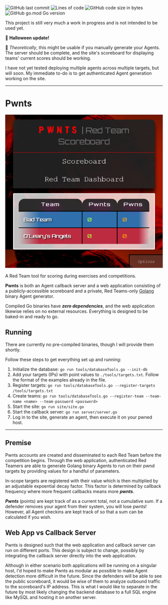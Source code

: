 ![GitHub last commit](https://img.shields.io/github/last-commit/s-christian/pwnts?style=flat&logo=github)
![Lines of code](https://img.shields.io/tokei/lines/github/s-christian/pwnts?style=flat&logo=github)
![GitHub code size in bytes](https://img.shields.io/github/languages/code-size/s-christian/pwnts?style=flat&logo=github)
![GitHub go.mod Go version](https://img.shields.io/github/go-mod/go-version/s-christian/pwnts?style=flat&logo=go)

This project is still very much a work in progress and is not intended to be used yet.

🎃 **Halloween update!**

👻 *Theoretically*, this might be usable if you manually generate your Agents. The server should be complete, and the site's scoreboard for displaying teams' current scores should be working.

I have not yet tested deploying multiple agents across multiple targets, but will soon. My immediate to-do is to get authenticated Agent generation working on the site.

---

# Pwnts

![Website Preview](images/website_preview.png)

A Red Team tool for scoring during exercises and competitions.

**Pwnts** is both an Agent callback server and a web application consisting of a publicly-accessible scoreboard and a private, Red Teams-only [Golang](https://golang.org/) binary Agent generator.

Compiled Go binaries have ***zero dependencies***, and the web application likewise relies on no external resources. Everything is designed to be baked-in and ready to go.

## Running

There are currently no pre-compiled binaries, though I will provide them shortly.

Follow these steps to get everything set up and running:

1. Initialize the database: `go run tools/databaseTools.go --init-db`
2. Add your targets (IPs) with point values to `./tools/targets.txt`. Follow the format of the examples already in the file.
3. Register targets: `go run tools/databaseTools.go --register-targets /tools/targets.txt`
4. Create teams: `go run tools/databaseTools.go --register-team --team-name <name> --team-password <password>`
5. Start the site: `go run site/site.go`
6. Start the callback server: `go run server/server.go`
7. Log in to the site, generate an agent, then execute it on your pwned host.

---

## Premise

Pwnts accounts are created and disseminated to each Red Team before the competition begins. Through the web application, authenticated Red Teamers are able to generate Golang binary Agents to run on their pwnd targets by providing values for a handful of parameters.

In-scope targets are registered with their value which is then multiplied by an adjustable expoential decay factor. This factor is determined by callback frequency where more frequent callbacks means more ***pwnts***.

***Pwnts*** (points) are kept track of as a current total, not a cumulative sum. If a defender removes your agent from their system, you will lose pwnts! However, all Agent checkins are kept track of so that a sum can be calculated if you wish.

## Web App vs Callback Server

Pwnts is designed such that the web application and callback server can run on different ports. This design is subject to change, possibly by integrating the callback server directly into the web application.

Although in either scenario both applications will be running on a singular host, I'd hoped to make Pwnts as modular as possible to make Agent detection more difficult in the future. Since the defenders will be able to see the public scoreboard, it would be wise of them to analyze outbound traffic to the scoreboard's IP address. This is what I would like to separate in the future by most likely changing the backend database to a full SQL engine like MySQL and hosting it on another server.